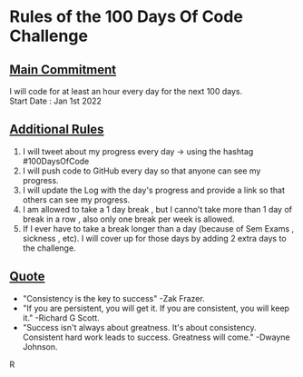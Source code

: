 # **Rules of the 100 Days Of Code Challenge**

## <u>Main Commitment</u>

I will code for at least an hour every day for the next 100 days.<br>
Start Date : Jan 1st 2022

## <u>Additional Rules</u>

1. I will tweet about my progress every day -> using the hashtag #100DaysOfCode
2. I will push code to GitHub every day so that anyone can see my progress.
3. I will update the Log with the day's progress and provide a link so that others can see my progress.
4. I am allowed to take a 1 day break , but I canno't take more than 1 day of break in a row , also only one break per week is allowed.
5. If I ever have to take a break longer than a day (because of Sem Exams , sickness , etc). I will cover up for those days by adding 2 extra days to the challenge.

## <u>Quote</u>

* "Consistency is the key to success" -Zak Frazer.
* "If you are persistent, you will get it. If you are consistent, you will keep it." -Richard G Scott.
* "Success isn't always about greatness. It's about consistency. Consistent hard work leads to success. Greatness will come." -Dwayne Johnson.

R
